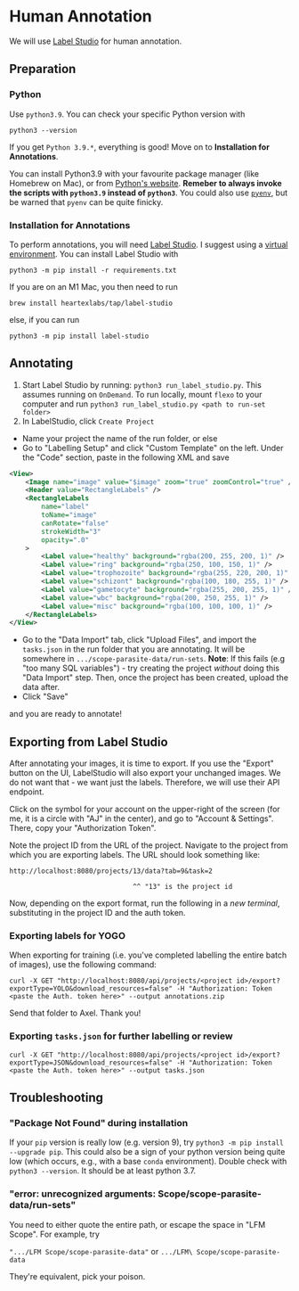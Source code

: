 # Human Annotation

We will use [Label Studio](https://labelstud.io/) for human annotation.

## Preparation

### Python

Use `python3.9`. You can check your specific Python version with

```console
python3 --version
```

If you get `Python 3.9.*`, everything is good! Move on to **Installation for Annotations**.

You can install Python3.9 with your favourite package manager (like Homebrew on Mac), or from [Python's website](https://www.python.org/downloads/release/python-3913/). **Remeber to always invoke the scripts with `python3.9` instead of `python3`**. You could also use [`pyenv`](https://github.com/pyenv/pyenv), but be warned that `pyenv` can be quite finicky.

### Installation for Annotations

To perform annotations, you will need [Label Studio](https://labelstud.io/). I suggest using a [virtual environment](https://docs.python.org/3/library/venv.html). You can install Label Studio with

```console
python3 -m pip install -r requirements.txt
```

If you are on an M1 Mac, you then need to run

```
brew install heartexlabs/tap/label-studio
```

else, if you can run

```console
python3 -m pip install label-studio
```

## Annotating

1. Start Label Studio by running: `python3 run_label_studio.py`. This assumes running on `OnDemand`. To run locally, mount `flexo` to your computer and run `python3 run_label_studio.py <path to run-set folder>`
2. In LabelStudio, click `Create Project`
  - Name your project the name of the run folder, or else
  - Go to "Labelling Setup" and click "Custom Template" on the left. Under the "Code" section, paste in the following XML and save
```xml
<View>
    <Image name="image" value="$image" zoom="true" zoomControl="true" />
    <Header value="RectangleLabels" />
    <RectangleLabels
        name="label"
        toName="image"
        canRotate="false"
        strokeWidth="3"
        opacity=".0"
    >
        <Label value="healthy" background="rgba(200, 255, 200, 1)" />
        <Label value="ring" background="rgba(250, 100, 150, 1)" />
        <Label value="trophozoite" background="rgba(255, 220, 200, 1)" />
        <Label value="schizont" background="rgba(100, 180, 255, 1)" />
        <Label value="gametocyte" background="rgba(255, 200, 255, 1)" />
        <Label value="wbc" background="rgba(200, 250, 255, 1)" />
        <Label value="misc" background="rgba(100, 100, 100, 1)" />
    </RectangleLabels>
</View>
```
  - Go to the "Data Import" tab, click "Upload Files", and import the `tasks.json` in the run folder that you are annotating. It will be somewhere in `.../scope-parasite-data/run-sets`. **Note**: If this fails (e.g "too many SQL variables") - try creating the project _without_ doing this "Data Import" step. Then, once the project has been created, upload the data after.
  - Click "Save"

and you are ready to annotate!

## Exporting from Label Studio

After annotating your images, it is time to export. If you use the "Export" button on the UI, LabelStudio will also export your unchanged images. We do not want that - we want just the labels. Therefore, we will use their API endpoint.

Click on the symbol for your account on the upper-right of the screen (for me, it is a circle with "AJ" in the center), and go to "Account & Settings". There, copy your "Authorization Token".

Note the project ID from the URL of the project. Navigate to the project from which you are exporting labels. The URL should look something like:

```
http://localhost:8080/projects/13/data?tab=9&task=2

                               ^^ "13" is the project id
```

Now, depending on the export format, run the following in a *new terminal*, substituting in the project ID and the auth token.

### Exporting labels for YOGO

When exporting for training (i.e. you've completed labelling the entire batch of images), use the following command:

```console
curl -X GET "http://localhost:8080/api/projects/<project id>/export?exportType=YOLO&download_resources=false" -H "Authorization: Token <paste the Auth. token here>" --output annotations.zip
```

Send that folder to Axel. Thank you!

### Exporting `tasks.json` for further labelling or review

```console
curl -X GET "http://localhost:8080/api/projects/<project id>/export?exportType=JSON&download_resources=false" -H "Authorization: Token <paste the Auth. token here>" --output tasks.json
```

## Troubleshooting

### "Package Not Found" during installation

If your `pip` version is really low (e.g. version 9), try `python3 -m pip install --upgrade pip`. This could also be a sign of your python version being quite low (which occurs, e.g., with a base `conda` environment). Double check with `python3 --version`. It should be at least python 3.7.

### "error: unrecognized arguments: Scope/scope-parasite-data/run-sets"

You need to either quote the entire path, or escape the space in "LFM Scope". For example, try

`".../LFM Scope/scope-parasite-data"` or `.../LFM\ Scope/scope-parasite-data`

They're equivalent, pick your poison.
